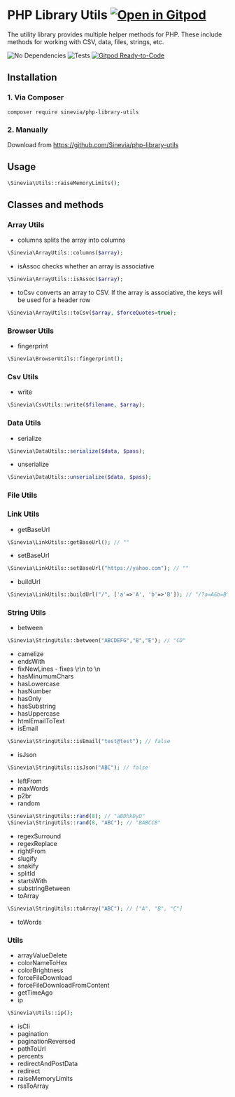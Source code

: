 # PHP Library Utils <a href="https://gitpod.io/#https://github.com/Sinevia/php-library-utils" style="float:right:"><img src="https://gitpod.io/button/open-in-gitpod.svg" alt="Open in Gitpod" loading="lazy"></a>

The utility library provides multiple helper methods for PHP. These include methods for working with CSV, data, files, strings, etc.

![No Dependencies](https://img.shields.io/badge/no-dependencies-success.svg)
![Tests](https://github.com/Sinevia/php-library-utils/workflows/Tests/badge.svg)
[![Gitpod Ready-to-Code](https://img.shields.io/badge/Gitpod-Ready--to--Code-blue?logo=gitpod)](https://gitpod.io/#https://github.com/sinevia/php-library-utils) 

## Installation ##

### 1. Via Composer ###

```
composer require sinevia/php-library-utils
```

### 2. Manually ###

Download from https://github.com/Sinevia/php-library-utils

## Usage ##

```php
\Sinevia\Utils::raiseMemoryLimits();
```

## Classes and methods ##

### Array Utils ###

- columns splits the array into columns
```php
\Sinevia\ArrayUtils::columns($array);
```

- isAssoc checks whether an array is associative
```php
\Sinevia\ArrayUtils::isAssoc($array);
```

- toCsv converts an array to CSV. If the array is associative, the keys will be used for a header row
```php
\Sinevia\ArrayUtils::toCsv($array, $forceQuotes=true);
```

### Browser Utils ###

- fingerprint
```php
\Sinevia\BrowserUtils::fingerprint();
```


### Csv Utils ###

- write
```php
\Sinevia\CsvUtils::write($filename, $array);
```

### Data Utils ###

- serialize
```php
\Sinevia\DataUtils::serialize($data, $pass);
```

- unserialize
```php
\Sinevia\DataUtils::unserialize($data, $pass);
```

### File Utils ###

### Link Utils ###
- getBaseUrl
```php
\Sinevia\LinkUtils::getBaseUrl(); // ""
```

- setBaseUrl
```php
\Sinevia\LinkUtils::setBaseUrl("https://yahoo.com"); // ""
```

- buildUrl
```php
\Sinevia\LinkUtils::buildUrl("/", ['a'=>'A', 'b'=>'B']); // "/?a=A&b=B"
```

### String Utils ###
- between
```php
\Sinevia\StringUtils::between("ABCDEFG","B","E"); // "CD"
```
- camelize
- endsWith
- fixNewLines - fixes \r\n to \n
- hasMinumumChars
- hasLowercase
- hasNumber
- hasOnly
- hasSubstring
- hasUppercase
- htmlEmailToText
- isEmail
```php
\Sinevia\StringUtils::isEmail("test@test"); // false
```
- isJson
```php
\Sinevia\StringUtils::isJson("ABC"); // false
```
- leftFrom
- maxWords
- p2br
- random
```php
\Sinevia\StringUtils::rand(8); // "aBDhkDyD"
\Sinevia\StringUtils::rand(8, "ABC"); // "BABCCB"
```
- regexSurround
- regexReplace
- rightFrom
- slugify
- snakify
- splitId
- startsWith
- substringBetween
- toArray
```php
\Sinevia\StringUtils::toArray("ABC"); // ["A", "B", "C"]
```
- toWords

### Utils ###
- arrayValueDelete
- colorNameToHex
- colorBrightness
- forceFileDownload
- forceFileDownloadFromContent
- getTimeAgo
- ip
```php
\Sinevia\Utils::ip();
```
- isCli
- pagination
- paginationReversed
- pathToUrl
- percents
- redirectAndPostData
- redirect
- raiseMemoryLimits
- rssToArray
